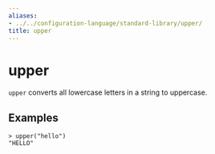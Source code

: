 ```yaml
---
aliases:
- ../../configuration-language/standard-library/upper/
title: upper
---
```


# upper

`upper` converts all lowercase letters in a string to uppercase.

## Examples

```river
> upper("hello")
"HELLO"
```
